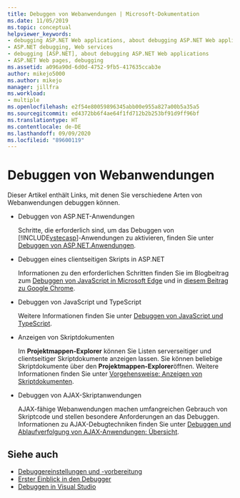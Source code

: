 ```yaml
---
title: Debuggen von Webanwendungen | Microsoft-Dokumentation
ms.date: 11/05/2019
ms.topic: conceptual
helpviewer_keywords:
- debugging ASP.NET Web applications, about debugging ASP.NET Web applications
- ASP.NET debugging, Web services
- debugging [ASP.NET], about debugging ASP.NET Web applications
- ASP.NET Web pages, debugging
ms.assetid: a096a90d-6d0d-4752-9fb5-417635ccab3e
author: mikejo5000
ms.author: mikejo
manager: jillfra
ms.workload:
- multiple
ms.openlocfilehash: e2f54e80059896345abb00e955a827a00b5a35a5
ms.sourcegitcommit: ed4372bb6f4ae64f1fd712b2b253bf91d9ff96bf
ms.translationtype: HT
ms.contentlocale: de-DE
ms.lasthandoff: 09/09/2020
ms.locfileid: "89600119"
---
```

# <a name="debugging-web-applications"></a>Debuggen von Webanwendungen

Dieser Artikel enthält Links, mit denen Sie verschiedene Arten von Webanwendungen debuggen können.

- Debuggen von ASP.NET-Anwendungen

  Schritte, die erforderlich sind, um das Debuggen von [!INCLUDE[vstecasp](../code-quality/includes/vstecasp_md.md)]-Anwendungen zu aktivieren, finden Sie unter [Debuggen von ASP.NET.Anwendungen](how-to-enable-debugging-for-aspnet-applications.md).

- Debuggen eines clientseitigen Skripts in ASP.NET

  Informationen zu den erforderlichen Schritten finden Sie im Blogbeitrag zum [Debuggen von JavaScript in Microsoft Edge](https://devblogs.microsoft.com/visualstudio/debug-javascript-in-microsoft-edge-from-visual-studio/) und in [diesem Beitrag zu Google Chrome](https://devblogs.microsoft.com/aspnet/client-side-debugging-of-asp-net-projects-in-google-chrome).

- Debuggen von JavaScript und TypeScript

  Weitere Informationen finden Sie unter [Debuggen von JavaScript und TypeScript](../javascript/debug-nodejs.md).

- Anzeigen von Skriptdokumenten

  Im **Projektmappen-Explorer** können Sie Listen serverseitiger und clientseitiger Skriptdokumente anzeigen lassen. Sie können beliebige Skriptdokumente über den **Projektmappen-Explorer**öffnen. Weitere Informationen finden Sie unter [Vorgehensweise: Anzeigen von Skriptdokumenten](../debugger/how-to-view-script-documents.md).

- Debuggen von AJAX-Skriptanwendungen

  AJAX-fähige Webanwendungen machen umfangreichen Gebrauch von Skriptcode und stellen besondere Anforderungen an das Debuggen. Informationen zu AJAX-Debugtechniken finden Sie unter [Debuggen und Ablaufverfolgung von AJAX-Anwendungen: Übersicht](/previous-versions/bb398817(v=vs.140)).

## <a name="see-also"></a>Siehe auch

- [Debuggereinstellungen und -vorbereitung](../debugger/debugger-settings-and-preparation.md)
- [Erster Einblick in den Debugger](../debugger/debugger-feature-tour.md)
- [Debuggen in Visual Studio](../debugger/index.yml)